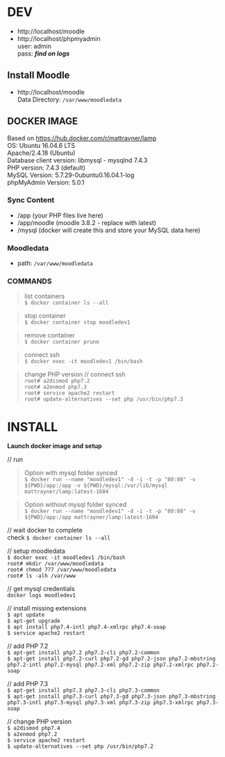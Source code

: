 
# DEV
- http://localhost/moodle
- http://localhost/phpmyadmin  
    user: admin   
    pass: ***find on logs***

## Install Moodle
- http://localhost/moodle  
    Data Directory: ```/var/www/moodledata```

## DOCKER IMAGE
Based on https://hub.docker.com/r/mattrayner/lamp  
OS: Ubuntu 16.04.6 LTS  
Apache/2.4.18 (Ubuntu)  
Database client version: libmysql - mysqlnd 7.4.3  
PHP version: 7.4.3 (default)  
MySQL Version: 5.7.29-0ubuntu0.16.04.1-log  
phpMyAdmin Version: 5.0.1       

### Sync Content
- /app            (your PHP files live here)
- /app/moodle     (moodle 3.8.2 - replace with latest) 
- /mysql          (docker will create this and store your MySQL data here)

### Moodledata
- path: ```/var/www/moodledata```

### COMMANDS

> list containers  
```$ docker container ls --all```

> stop container  
```$ docker container stop moodledev1```

> remove container  
```$ docker container prune```

> connect ssh  
```$ docker exec -it moodledev1 /bin/bash```

> change PHP version
    // connect ssh  
    ```root# a2dismod php7.2```  
    ```root# a2enmod php7.3```  
    ```root# service apache2 restart```  
    ```root# update-alternatives --set php /usr/bin/php7.3```

# INSTALL 
**Launch docker image and setup**

// run  
> Option with mysql folder synced  
    ```$ docker run --name "moodledev1" -d -i -t -p "80:80" -v ${PWD}/app:/app -v ${PWD}/mysql:/var/lib/mysql mattrayner/lamp:latest-1604```  
    
> Option without mysql folder synced  
    ```$ docker run --name "moodledev1" -d -i -t -p "80:80" -v ${PWD}/app:/app mattrayner/lamp:latest-1604```  

// wait docker to complete  
    check ```$ docker container ls --all```  

// setup moodledata  
    ```$ docker exec -it moodledev1 /bin/bash```  
    ```root# mkdir /var/www/moodledata```  
    ```root# chmod 777 /var/www/moodledata```  
    ```root# ls -alh /var/www```  

// get mysql credentials  
    ```docker logs moodledev1```  

// install missing extensions  
    ```$ apt update```  
    ```$ apt-get upgrade```  
    ```$ apt install php7.4-intl php7.4-xmlrpc php7.4-soap```  
    ```$ service apache2 restart```  

// add PHP 7.2    
```$ apt-get install php7.2 php7.2-cli php7.2-common```    
```$ apt-get install php7.2-curl php7.2-gd php7.2-json php7.2-mbstring php7.2-intl php7.2-mysql php7.2-xml php7.2-zip php7.2-xmlrpc php7.2-soap```  

// add PHP 7.3  
```$ apt-get install php7.3 php7.3-cli php7.3-common```    
```$ apt-get install php7.3-curl php7.3-gd php7.3-json php7.3-mbstring php7.3-intl php7.3-mysql php7.3-xml php7.3-zip php7.3-xmlrpc php7.3-soap```  

// change PHP version  
```$ a2dismod php7.4```  
```$ a2enmod php7.2```  
```$ service apache2 restart```    
```$ update-alternatives --set php /usr/bin/php7.2```  
